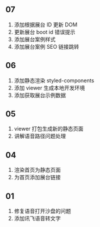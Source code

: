## 07

1. 添加根据展台 ID 更新 DOM
2. 更新展台 boot id 错误提示 
3. 添加展台案例样式
4. 添加展台案例 SEO 链接跳转
## 06

1. 添加静态渲染 styled-components
2. 添加 viewer 生成本地开发环境
3. 添加获取展台示例数据
## 05

1. viewer 打包生成新的静态页面
2. 讲解语音路径问题处理
## 04

1. 渲染首页为静态页面
2. 为首页添加展台链接
## 01

1. 修复语音打开沙盘的问题
2. 添加讯飞语音转文字
